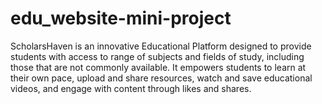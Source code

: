 # edu_website-mini-project
ScholarsHaven is an innovative Educational Platform designed to provide students with access to range of subjects and fields of study, including those that are not commonly available. It empowers students to learn at their own pace, upload and share resources, watch and save educational videos, and engage with content through likes and shares.

